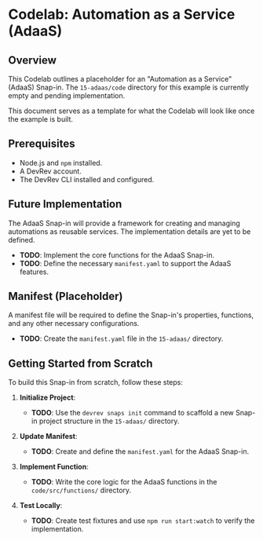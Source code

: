 # Codelab: Automation as a Service (AdaaS)

## Overview
This Codelab outlines a placeholder for an "Automation as a Service" (AdaaS) Snap-in. The `15-adaas/code` directory for this example is currently empty and pending implementation.

This document serves as a template for what the Codelab will look like once the example is built.

## Prerequisites
- Node.js and `npm` installed.
- A DevRev account.
- The DevRev CLI installed and configured.

## Future Implementation
The AdaaS Snap-in will provide a framework for creating and managing automations as reusable services. The implementation details are yet to be defined.

- **TODO**: Implement the core functions for the AdaaS Snap-in.
- **TODO**: Define the necessary `manifest.yaml` to support the AdaaS features.

## Manifest (Placeholder)
A manifest file will be required to define the Snap-in's properties, functions, and any other necessary configurations.

- **TODO**: Create the `manifest.yaml` file in the `15-adaas/` directory.

## Getting Started from Scratch
To build this Snap-in from scratch, follow these steps:

1.  **Initialize Project**:
    - **TODO**: Use the `devrev snaps init` command to scaffold a new Snap-in project structure in the `15-adaas/` directory.

2.  **Update Manifest**:
    - **TODO**: Create and define the `manifest.yaml` for the AdaaS Snap-in.

3.  **Implement Function**:
    - **TODO**: Write the core logic for the AdaaS functions in the `code/src/functions/` directory.

4.  **Test Locally**:
    - **TODO**: Create test fixtures and use `npm run start:watch` to verify the implementation.
